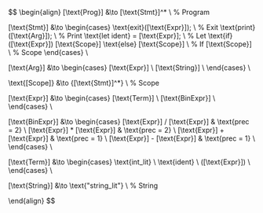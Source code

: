 $$
\begin{align}
[\text{Prog}] &\to [\text{Stmt}]^* \\ % Program

[\text{Stmt}] &\to \begin{cases}
    \text{exit}([\text{Expr}]); \\ % Exit
    \text{print}([\text{Arg}]); \\ % Print
    \text{let ident} = [\text{Expr}]; \\ % Let
    \text{if} ([\text{Expr}]) [\text{Scope}] \text{else} [\text{Scope}] \\ % If
    [\text{Scope}] \\ % Scope
\end{cases} \\

[\text{Arg}] &\to \begin{cases}
    [\text{Expr}] \\
    [\text{String}] \\
\end{cases} \\

\text{[Scope]} &\to \{[\text{Stmt}]^*\} \\ % Scope

[\text{Expr}] &\to \begin{cases}
    [\text{Term}] \\
    [\text{BinExpr}] \\
\end{cases} \\

[\text{BinExpr}] &\to \begin{cases}
    [\text{Expr}] / [\text{Expr}] & \text{prec = 2} \\
    [\text{Expr}] * [\text{Expr}] & \text{prec = 2} \\
    [\text{Expr}] + [\text{Expr}] & \text{prec = 1} \\
    [\text{Expr}] - [\text{Expr}] & \text{prec = 1} \\
\end{cases} \\

[\text{Term}] &\to \begin{cases}
    \text{int\_lit} \\
    \text{ident} \\
    ([\text{Expr}]) \\
\end{cases} \\

[\text{String}] &\to \text{"string\_lit"} \\ % String

\end{align}
$$